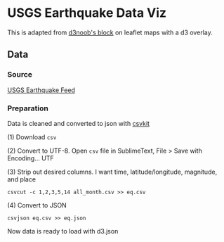 # USGS Earthquake Data Viz
This is adapted from [d3noob's block](http://bl.ocks.org/d3noob/9267535) on leaflet maps with a d3 overlay.

## Data
### Source
[USGS Earthquake Feed](https://earthquake.usgs.gov/earthquakes/feed/)

### Preparation
Data is cleaned and converted to json with [csvkit](https://csvkit.readthedocs.io)

(1) Download `csv`

(2) Convert to UTF-8. Open `csv` file in SublimeText, File > Save with Encoding... UTF

(3) Strip out desired columns. I want time, latitude/longitude, magnitude, and place

```
csvcut -c 1,2,3,5,14 all_month.csv >> eq.csv
```

(4) Convert to JSON
```
csvjson eq.csv >> eq.json
```

Now data is ready to load with d3.json